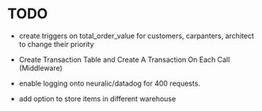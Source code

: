 
# TODO

- create triggers on total_order_value for customers, carpanters, architect to change their priority
- Create Transaction Table and Create A Transaction On Each Call (Middleware)

- enable logging onto neuralic/datadog for 400 requests.
- add option to store items in different warehouse